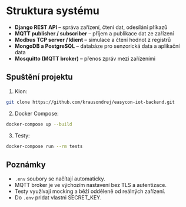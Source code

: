 # Struktura systému

- **Django REST API** – správa zařízení, čtení dat, odesílání příkazů
- **MQTT publisher / subscriber** – příjem a publikace dat ze zařízení
- **Modbus TCP server / klient** – simulace a čtení hodnot z registrů
- **MongoDB a PostgreSQL** – databáze pro senzorická data a aplikační data
- **Mosquitto (MQTT broker)** – přenos zpráv mezi zařízeními

## Spuštění projektu

1. Klon:

```bash
git clone https://github.com/krausondrej/easycon-iot-backend.git
```

2. Docker Compose:

```bash
docker-compose up --build
```

3. Testy:

```bash
docker-compose run --rm tests
```

## Poznámky

- `.env` soubory se načítají automaticky.
- MQTT broker je ve výchozím nastavení bez TLS a autentizace.
- Testy využívají mocking a běží odděleně od reálných zařízení.
- Do `.env` pridat vlastni SECRET_KEY.